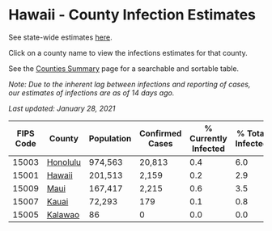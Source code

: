 # Hawaii - County Infection Estimates

See state-wide estimates [here](/infections/us-hi).

Click on a county name to view the infections estimates for that county.

See the [Counties Summary](/infections/summary-counties) page for a searchable and sortable table.

*Note: Due to the inherent lag between infections and reporting of cases, our estimates of infections are as of 14 days ago.*

*Last updated: January 28, 2021*

|   FIPS Code |               County |   Population |   Confirmed Cases |   % Currently Infected |   % Total Infected |
|-------------|----------------------|--------------|-------------------|------------------------|--------------------|
|       15003 | [Honolulu](honolulu) |      974,563 |            20,813 |                    0.4 |                6.0 |
|       15001 |     [Hawaii](hawaii) |      201,513 |             2,159 |                    0.2 |                2.9 |
|       15009 |         [Maui](maui) |      167,417 |             2,215 |                    0.6 |                3.5 |
|       15007 |       [Kauai](kauai) |       72,293 |               179 |                    0.1 |                0.8 |
|       15005 |   [Kalawao](kalawao) |           86 |                 0 |                    0.0 |                0.0 |